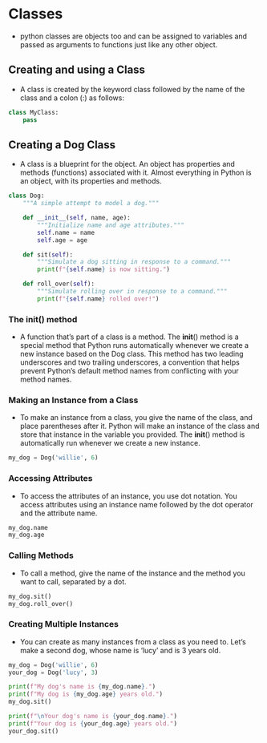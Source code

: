 # Classes

- python classes are objects too and can be assigned to variables and passed as arguments to functions just like any other object.

## Creating and using a Class

- A class is created by the keyword class followed by the name of the class and a colon (:) as follows:

```python
class MyClass:
    pass
```

## Creating a Dog Class

- A class is a blueprint for the object. An object has properties and methods (functions) associated with it. Almost everything in Python is an object, with its properties and methods.

```python
class Dog:
    """A simple attempt to model a dog."""

    def __init__(self, name, age):
        """Initialize name and age attributes."""
        self.name = name
        self.age = age

    def sit(self):
        """Simulate a dog sitting in response to a command."""
        print(f"{self.name} is now sitting.")

    def roll_over(self):
        """Simulate rolling over in response to a command."""
        print(f"{self.name} rolled over!")
```

### The __init__() method

- A function that’s part of a class is a method. The __init__() method is a special method that Python runs automatically whenever we create a new instance based on the Dog class. This method has two leading underscores and two trailing underscores, a convention that helps prevent Python’s default method names from conflicting with your method names.

### Making an Instance from a Class

- To make an instance from a class, you give the name of the class, and place parentheses after it. Python will make an instance of the class and store that instance in the variable you provided. The __init__() method is automatically run whenever we create a new instance.

```python
my_dog = Dog('willie', 6)
```

### Accessing Attributes

- To access the attributes of an instance, you use dot notation. You access attributes using an instance name followed by the dot operator and the attribute name.

```python
my_dog.name
my_dog.age
```

### Calling Methods

- To call a method, give the name of the instance and the method you want to call, separated by a dot.

```python
my_dog.sit()
my_dog.roll_over()
```

### Creating Multiple Instances

- You can create as many instances from a class as you need to. Let’s make a second dog, whose name is ‘lucy’ and is 3 years old.

```python
my_dog = Dog('willie', 6)
your_dog = Dog('lucy', 3)

print(f"My dog's name is {my_dog.name}.")
print(f"My dog is {my_dog.age} years old.")
my_dog.sit()

print(f"\nYour dog's name is {your_dog.name}.")
print(f"Your dog is {your_dog.age} years old.")
your_dog.sit()
```
